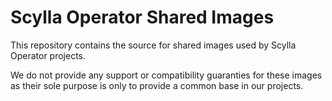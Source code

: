 # Scylla Operator Shared Images
This repository contains the source for shared images used by Scylla Operator projects.

We do not provide any support or compatibility guaranties for these images as their sole purpose is only to provide 
a common base in our projects. 
